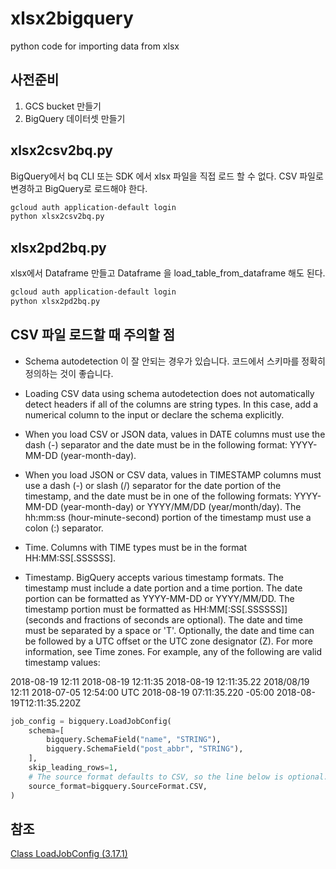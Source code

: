 # xlsx2bigquery
python code for importing data from xlsx 

## 사전준비
1. GCS bucket 만들기 
1. BigQuery 데이터셋 만들기

## xlsx2csv2bq.py

BigQuery에서 bq CLI 또는 SDK 에서 xlsx 파일을 직접 로드 할 수 없다. CSV 파일로 변경하고 BigQuery로 로드해야 한다. 

```bash
gcloud auth application-default login
python xlsx2csv2bq.py
```

## xlsx2pd2bq.py

xlsx에서 Dataframe 만들고 Dataframe 을 load_table_from_dataframe 해도 된다. 


```bash
gcloud auth application-default login
python xlsx2pd2bq.py
```

## CSV 파일 로드할 때 주의할 점 

 - Schema autodetection 이 잘 안되는 경우가 있습니다. 코드에서 스키마를 정확히 정의하는 것이 좋습니다. 
 - Loading CSV data using schema autodetection does not automatically detect headers if all of the columns are string types. In this case, add a numerical column to the input or declare the schema explicitly.
 - When you load CSV or JSON data, values in DATE columns must use the dash (-) separator and the date must be in the following format: YYYY-MM-DD (year-month-day).
 - When you load JSON or CSV data, values in TIMESTAMP columns must use a dash (-) or slash (/) separator for the date portion of the timestamp, and the date must be in one of the following formats: YYYY-MM-DD (year-month-day) or YYYY/MM/DD (year/month/day). The hh:mm:ss (hour-minute-second) portion of the timestamp must use a colon (:) separator.
  - Time. Columns with TIME types must be in the format HH:MM:SS[.SSSSSS].

 - Timestamp. BigQuery accepts various timestamp formats. The timestamp must include a date portion and a time portion.
The date portion can be formatted as YYYY-MM-DD or YYYY/MM/DD.
The timestamp portion must be formatted as HH:MM[:SS[.SSSSSS]] (seconds and fractions of seconds are optional).
The date and time must be separated by a space or 'T'.
Optionally, the date and time can be followed by a UTC offset or the UTC zone designator (Z). For more information, see Time zones.
For example, any of the following are valid timestamp values:

2018-08-19 12:11
2018-08-19 12:11:35
2018-08-19 12:11:35.22
2018/08/19 12:11
2018-07-05 12:54:00 UTC
2018-08-19 07:11:35.220 -05:00
2018-08-19T12:11:35.220Z

```python
job_config = bigquery.LoadJobConfig(
    schema=[
        bigquery.SchemaField("name", "STRING"),
        bigquery.SchemaField("post_abbr", "STRING"),
    ],
    skip_leading_rows=1,
    # The source format defaults to CSV, so the line below is optional.
    source_format=bigquery.SourceFormat.CSV,
)
```

## 참조 

[Class LoadJobConfig (3.17.1)](https://cloud.google.com/python/docs/reference/bigquery/latest/google.cloud.bigquery.job.LoadJobConfig#google_cloud_bigquery_job_LoadJobConfig_write_disposition)
